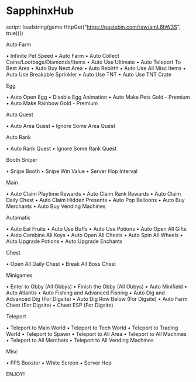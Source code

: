 # SapphinxHub
script: loadstring(game:HttpGet("https://pastebin.com/raw/amL6hW3S", true))()

Auto Farm

• Infinite Pet Speed • Auto Farm • Auto Collect Coins/Lootbags/Diamonds/Items • Auto Use Ultimate • Auto Teleport To Best Area • Auto Buy Next Area • Auto Rebirth • Auto Use All Misc Items • Auto Use Breakable Sprinkler • Auto Use TNT • Auto Use TNT Crate

Egg

• Auto Open Egg • Disable Egg Animation • Auto Make Pets Gold - Premium • Auto Make Rainbow Gold - Premium

Auto Quest

• Auto Area Quest • Ignore Some Area Quest

Auto Rank

• Auto Rank Quest • Ignore Some Rank Quest

Booth Sniper

• Snipe Booth • Snipe Win Value • Server Hop Interval

Main

• Auto Claim Playtime Rewards • Auto Claim Rank Rewards • Auto Claim Daily Chest • Auto Claim Hidden Presents • Auto Pop Balloons • Auto Buy Merchants • Auto Buy Vending Machines

Automatic

• Auto Eat Fruits • Auto Use Buffs • Auto Use Potions • Auto Open All Gifts • Auto Combine All Keys • Auto Open All Chests • Auto Spin All Wheels • Auto Upgrade Potions • Auto Upgrade Enchants

Chest

• Open All Daily Chest • Break All Boss Chest

Minigames

• Enter to Obby (All Obbys) • Finish the Obby (All Obbys) • Auto Minifield • Auto Atlantis • Auto Fishing and Advanced Fishing • Auto Dig and Advanced Dig (For Digsite) • Auto Dig Row Below (For Digsite) • Auto Farm Chest (For Digsite) • Chest ESP (For Digsite)

Teleport

• Teleport to Main World • Teleport to Tech World • Teleport to Trading World • Teleport to Spawn • Teleport to All Area • Teleport to All Machines • Teleport to All Merchats • Teleport to All Vending Machines

Misc

• FPS Booster • White Screen • Server Hop

ENJOY!
